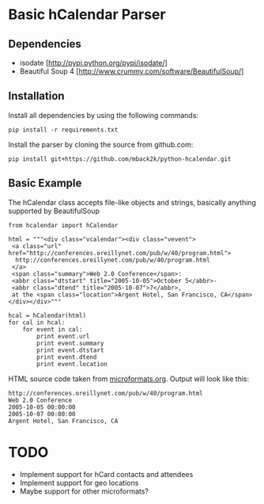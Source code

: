 Basic hCalendar Parser
======================

Dependencies
------------
- isodate            [http://pypi.python.org/pypi/isodate/]
- Beautiful Soup 4   [http://www.crummy.com/software/BeautifulSoup/]

Installation
-------------
Install all dependencies by using the following commands:

    pip install -r requirements.txt

Install the parser by cloning the source from github.com:

    pip install git+https://github.com/mback2k/python-hcalendar.git

Basic Example
-------------
The hCalendar class accepts file-like objects and strings, basically anything supported by BeautifulSoup

    from hcalendar import hCalendar
    
    html = """<div class="vcalendar"><div class="vevent">
     <a class="url" href="http://conferences.oreillynet.com/pub/w/40/program.html">
      http://conferences.oreillynet.com/pub/w/40/program.html
     </a>
     <span class="summary">Web 2.0 Conference</span>:
     <abbr class="dtstart" title="2005-10-05">October 5</abbr>-
     <abbr class="dtend" title="2005-10-07">7</abbr>,
     at the <span class="location">Argent Hotel, San Francisco, CA</span>
    </div></div>"""
    
    hcal = hCalendar(html)
    for cal in hcal:
        for event in cal:
            print event.url
            print event.summary
            print event.dtstart
            print event.dtend
            print event.location

HTML source code taken from [microformats.org](http://microformats.org/wiki/hcalendar). Output will look like this:

    http://conferences.oreillynet.com/pub/w/40/program.html
    Web 2.0 Conference
    2005-10-05 00:00:00
    2005-10-07 00:00:00
    Argent Hotel, San Francisco, CA

TODO
====
- Implement support for hCard contacts and attendees
- Implement support for geo locations
- Maybe support for other microformats?
